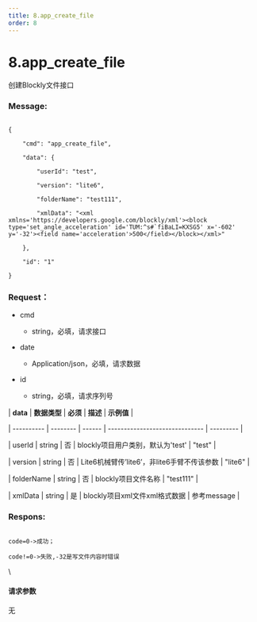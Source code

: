 ```yaml
---
title: 8.app_create_file
order: 8
---
```

# 8.app\_create\_file



  



创建Blockly文件接口



### Message:  



```autohotkey

{

    "cmd": "app_create_file",

    "data": {

        "userId": "test",

        "version": "lite6",

        "folderName": "test111",

        "xmlData": "<xml xmlns='https://developers.google.com/blockly/xml'><block type='set_angle_acceleration' id='TUM:^s#`fiBaLI=KXSG5' x='-602' y='-32'><field name='acceleration'>500</field></block></xml>"

    },

    "id": "1"

}

```



### Request：  



* cmd

  * string，必填，请求接口

* date

  * Application/json，必填，请求数据

* id

  * string，必填，请求序列号



| **data**   | **数据类型** | **必须** | **描述**                         | **示例值**   |

| ---------- | -------- | ------ | ------------------------------ | --------- |

| userId     | string   | 否      | blockly项目用户类别，默认为'test'        | "test"    |

| version    | string   | 否      | Lite6机械臂传’lite6’，非lite6手臂不传该参数 | "lite6"   |

| folderName | string   | 否      | blockly项目文件名称                  | "test111" |

| xmlData    | string   | 是      | blockly项目xml文件xml格式数据          | 参考message |



### Respons:  



```

code=0->成功；

code!=0->失败,-32是写文件内容时错误

```



\





#### 请求参数



无
